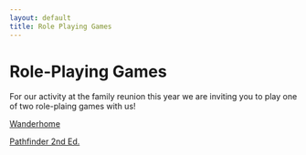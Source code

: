 ```yaml
---
layout: default
title: Role Playing Games
---
```


Role-Playing Games
==================

For our activity at the family reunion this year we are inviting you to play one of two role-plaing games with us!

[Wanderhome](wanderhome.html)

[Pathfinder 2nd Ed.](pathfinder.html)
